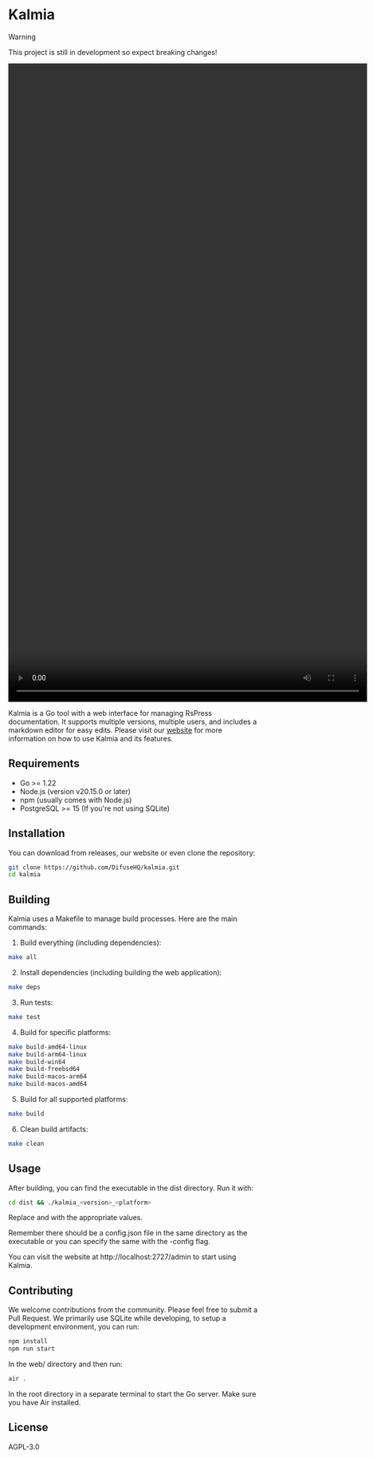 # Kalmia

> [!WARNING]
> This project is still in development so expect breaking changes!

<video src="https://downloads-bucket.difuse.io/kalmia-demo-fin.mp4" width="720" height="1280" controls></video>


Kalmia is a Go tool with a web interface for managing RsPress documentation. It supports multiple versions, multiple users, and includes a markdown editor for easy edits. Please visit our [website](https://kalmia.difuse.io) for more information on how to use Kalmia and its features.

## Requirements

- Go >= 1.22
- Node.js (version v20.15.0 or later)
- npm (usually comes with Node.js)
- PostgreSQL >= 15 (If you're not using SQLite)

## Installation

You can download from releases, our website or even clone the repository:

```bash
git clone https://github.com/DifuseHQ/kalmia.git
cd kalmia
```

## Building

Kalmia uses a Makefile to manage build processes. Here are the main commands:

1. Build everything (including dependencies):

```bash
make all
```

2. Install dependencies (including building the web application):

```bash
make deps
```

3. Run tests:

```bash
make test
```

4. Build for specific platforms:

```bash
make build-amd64-linux
make build-arm64-linux
make build-win64
make build-freebsd64
make build-macos-arm64
make build-macos-amd64
```
5. Build for all supported platforms:

```bash
make build
```

6. Clean build artifacts:

```bash
make clean
```

## Usage

After building, you can find the executable in the dist directory. Run it with:

```bash
cd dist && ./kalmia_<version>_<platform>
```
Replace <version> and <platform> with the appropriate values.

Remember there should be a config.json file in the same directory as the executable or you can specify the same with the -config flag.

You can visit the website at http://localhost:2727/admin to start using Kalmia.

## Contributing

We welcome contributions from the community. Please feel free to submit a Pull Request. We primarily use SQLite while developing, to setup a development environment, you can run:

```bash
npm install
npm run start
```

In the web/ directory and then run:

```bash
air .
```

In the root directory in a separate terminal to start the Go server. Make sure you have Air installed.

## License

AGPL-3.0
